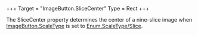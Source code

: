 +++
Target = "ImageButton.SliceCenter"
Type = Rect
+++

The SliceCenter property determines the center of a nine-slice image when [ImageButton.ScaleType](https://developer.roblox.com/api-reference/property/ImageButton/ScaleType) is set to [Enum.ScaleType/Slice](https://developer.roblox.com/search#stq=ScaleType/Slice).